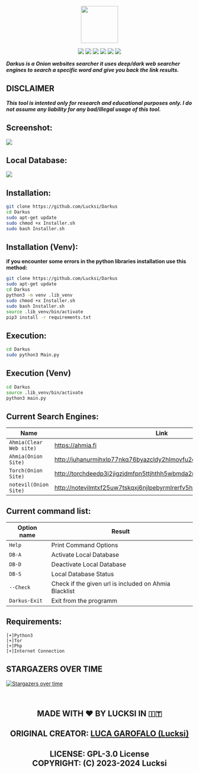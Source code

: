 <p align = "center">
<img src = "Logo/Logo.png"height = "100" width="auto">
</p>

<p align = "center">
<img src = "https://img.shields.io/github/stars/Lucksi/Darkus">
<img src = "https://img.shields.io/github/forks/Lucksi/Darkus">
<img src = "https://img.shields.io/github/license/Lucksi/Darkus">
<img src = "https://img.shields.io/github/repo-size/Lucksi/Darkus">
<img src= "https://img.shields.io/github/languages/count/Lucksi/Darkus">
<img src = "https://visitor-badge.laobi.icu/badge?page_id=Lucksi.Darkus">
</p>

***Darkus is a Onion websites searcher it uses deep/dark web searcher engines to search a specific word and give you back the link results.***

## DISCLAIMER

***This tool is intented only for research and educational purposes only. I do not assume any liability for any bad/illegal usage of this tool.***


## Screenshot:
<img src = "Screenshot/Screenshot.png">

## Local Database:
<img src = "Screenshot/LocalDb.png">


## Installation:
```bash
git clone https://github.com/Lucksi/Darkus
cd Darkus
sudo apt-get update
sudo chmod +x Installer.sh
sudo bash Installer.sh
```

## Installation (Venv):
**if you encounter some errors in the python libraries installation use this method:**
```bash
git clone https://github.com/Lucksi/Darkus
sudo apt-get update
cd Darkus
python3 -m venv .lib_venv
sudo chmod +x Installer.sh
sudo bash Installer.sh
source .lib_venv/bin/activate
pip3 install -r requirements.txt
```

## Execution:
```bash
cd Darkus
sudo python3 Main.py
```
## Execution (Venv)
```bash
cd Darkus
source .lib_venv/bin/activate
python3 main.py
```

## Current Search Engines:

| Name | Link |
| ------------- | ------------- |
| `Ahmia(Clear Web site)`  | https://ahmia.fi |
| `Ahmia(Onion Site)`  | http://juhanurmihxlp77nkq76byazcldy2hlmovfu2epvl5ankdibsot4csyd.onion |
| `Torch(Onion Site)`  | http://torchdeedp3i2jigzjdmfpn5ttjhthh5wbmda2rr3jvqjg5p77c54dqd.onion  | 
| `notevil(Onion Site)`  | http://notevilmtxf25uw7tskqxj6njlpebyrmlrerfv5hc4tuq7c7hilbyiqd.onion  |

## Current command list:

| Option name | Result |
| ------------- | ------------- |
| `Help`  | Print Command Options |
| `DB-A`  | Activate Local Database |
| `DB-D`  | Deactivate Local Database |
| `DB-S`  | Local Database Status  |
 `--Check`  | Check if the given url is included on Ahmia Blacklist  | 
| `Darkus-Exit`  | Exit from the programm  | 



## Requirements:
    [+]Python3
    [+]Tor
    [+]Php
    [+]Internet Connection

## STARGAZERS OVER TIME 


[![Stargazers over time](https://starchart.cc/Lucksi/Darkus.svg)](https://starchart.cc/Lucksi/Darkus)

<br>


## <p align= center>MADE WITH :heart: BY LUCKSI IN :it:</p>

## <p align = center>  ORIGINAL CREATOR: <a href = "https://github.com/Lucksi">LUCA GAROFALO (Lucksi)</a></p>


## <p align = center>LICENSE: GPL-3.0 License <br>COPYRIGHT: (C) 2023-2024 Lucksi 
